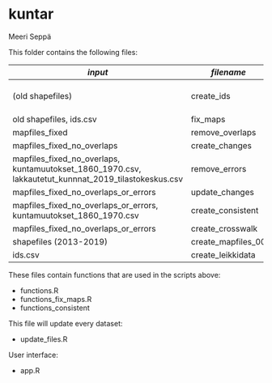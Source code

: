 kuntar
================
Meeri Seppä

This folder contains the following files:

<table>
<colgroup>
<col width="50%" />
<col width="22%" />
<col width="27%" />
</colgroup>
<thead>
<tr class="header">
<th><em>input</em></th>
<th><em>filename </em></th>
<th><em>output</em></th>
</tr>
</thead>
<tbody>
<tr class="odd">
<td>(old shapefiles)</td>
<td>create_ids</td>
<td>ids.csv, kartoissa_olevat_kunnat.csv, lakkautetut_kunnnat_2019_tilastokesku.csv, olemassa_olevat_kunnnat_2019.csv</td>
</tr>
<tr class="even">
<td>old shapefiles, ids.csv</td>
<td>fix_maps</td>
<td>mapfiles, mapfiles_fixed</td>
</tr>
<tr class="odd">
<td>mapfiles_fixed</td>
<td>remove_overlaps</td>
<td>mapfiles_fixed_no_overlaps</td>
</tr>
<tr class="even">
<td>mapfiles_fixed_no_overlaps</td>
<td>create_changes</td>
<td>kuntamuutokset_1860_1970.csv</td>
</tr>
<tr class="odd">
<td>mapfiles_fixed_no_overlaps, kuntamuutokset_1860_1970.csv, lakkautetut_kunnnat_2019_tilastokeskus.csv</td>
<td>remove_errors</td>
<td>mapfiles_fixed_no_overlaps_or_errors, new_shapfiles (kunnat)</td>
</tr>
<tr class="even">
<td>mapfiles_fixed_no_overlaps_or_errors</td>
<td>update_changes</td>
<td>kuntamuutokset_1860_1970_no_errors.csv</td>
</tr>
<tr class="odd">
<td>mapfiles_fixed_no_overlaps_or_errors, kuntamuutokset_1860_1970.csv</td>
<td>create_consistent</td>
<td>new_shapefiles (consistent)</td>
</tr>
<tr class="even">
<td>mapfiles_fixed_no_overlaps_or_errors</td>
<td>create_crosswalk</td>
<td>crosswalk_files</td>
</tr>
<tr class="odd">
<td>shapefiles (2013-2019)</td>
<td>create_mapfiles_00</td>
<td>mapfiles_00</td>
</tr>
<tr class="even">
<td>ids.csv</td>
<td>create_leikkidata</td>
<td>leikkidata_1930.csv, leikkidata_1970.csv</td>
</tr>
</tbody>
</table>

These files contain functions that are used in the scripts above:

-   functions.R
-   functions\_fix\_maps.R
-   functions\_consistent

This file will update every dataset:

-   update\_files.R

User interface:

-   app.R
